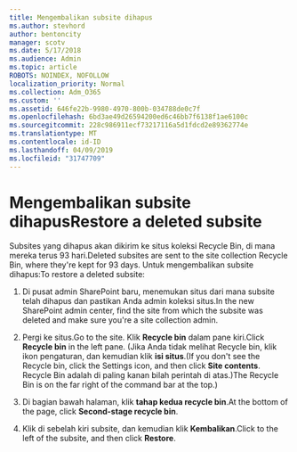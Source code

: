 ```yaml
---
title: Mengembalikan subsite dihapus
ms.author: stevhord
author: bentoncity
manager: scotv
ms.date: 5/17/2018
ms.audience: Admin
ms.topic: article
ROBOTS: NOINDEX, NOFOLLOW
localization_priority: Normal
ms.collection: Adm_O365
ms.custom: ''
ms.assetid: 646fe22b-9980-4970-800b-034788de0c7f
ms.openlocfilehash: 6bd3ae49d26594200ed6c46bb7f6138f1ae6100c
ms.sourcegitcommit: 228c986911ecf73217116a5d1fdcd2e89362774e
ms.translationtype: MT
ms.contentlocale: id-ID
ms.lasthandoff: 04/09/2019
ms.locfileid: "31747709"
---
```

# <a name="restore-a-deleted-subsite"></a><span data-ttu-id="35fde-102">Mengembalikan subsite dihapus</span><span class="sxs-lookup"><span data-stu-id="35fde-102">Restore a deleted subsite</span></span>

<span data-ttu-id="35fde-103">Subsites yang dihapus akan dikirim ke situs koleksi Recycle Bin, di mana mereka terus 93 hari.</span><span class="sxs-lookup"><span data-stu-id="35fde-103">Deleted subsites are sent to the site collection Recycle Bin, where they're kept for 93 days.</span></span> <span data-ttu-id="35fde-104">Untuk mengembalikan subsite dihapus:</span><span class="sxs-lookup"><span data-stu-id="35fde-104">To restore a deleted subsite:</span></span>
  
1. <span data-ttu-id="35fde-105">Di pusat admin SharePoint baru, menemukan situs dari mana subsite telah dihapus dan pastikan Anda admin koleksi situs.</span><span class="sxs-lookup"><span data-stu-id="35fde-105">In the new SharePoint admin center, find the site from which the subsite was deleted and make sure you're a site collection admin.</span></span> 
    
2. <span data-ttu-id="35fde-106">Pergi ke situs.</span><span class="sxs-lookup"><span data-stu-id="35fde-106">Go to the site.</span></span> <span data-ttu-id="35fde-107">Klik **Recycle bin** dalam pane kiri.</span><span class="sxs-lookup"><span data-stu-id="35fde-107">Click **Recycle bin** in the left pane.</span></span> <span data-ttu-id="35fde-108">(Jika Anda tidak melihat Recycle bin, klik ikon pengaturan, dan kemudian klik **isi situs**.</span><span class="sxs-lookup"><span data-stu-id="35fde-108">(If you don't see the Recycle bin, click the Settings icon, and then click **Site contents**.</span></span> <span data-ttu-id="35fde-109">Recycle Bin adalah di paling kanan bilah perintah di atas.)</span><span class="sxs-lookup"><span data-stu-id="35fde-109">The Recycle Bin is on the far right of the command bar at the top.)</span></span>
    
3. <span data-ttu-id="35fde-110">Di bagian bawah halaman, klik **tahap kedua recycle bin**.</span><span class="sxs-lookup"><span data-stu-id="35fde-110">At the bottom of the page, click **Second-stage recycle bin**.</span></span>
    
4. <span data-ttu-id="35fde-111">Klik di sebelah kiri subsite, dan kemudian klik **Kembalikan**.</span><span class="sxs-lookup"><span data-stu-id="35fde-111">Click to the left of the subsite, and then click **Restore**.</span></span>
    

